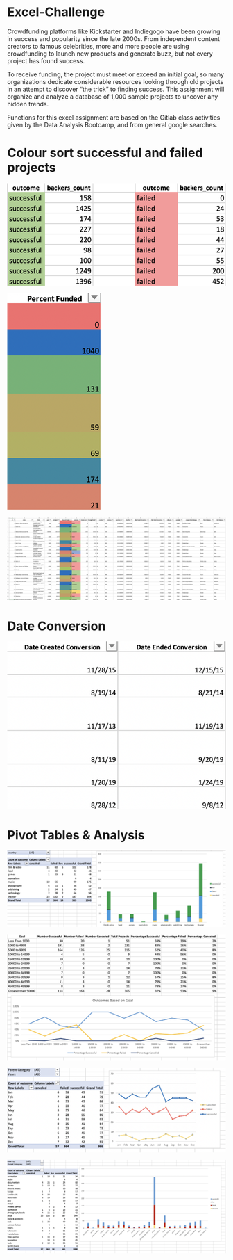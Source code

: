 # Excel-Challenge

Crowdfunding platforms like Kickstarter and Indiegogo have been growing in success and popularity since the late 2000s. From independent content creators to famous celebrities, more and more people are using crowdfunding to launch new products and generate buzz, but not every project has found success.

To receive funding, the project must meet or exceed an initial goal, so many organizations dedicate considerable resources looking through old projects in an attempt to discover “the trick” to finding success. This assignment will organize and analyze a database of 1,000 sample projects to uncover any hidden trends.

Functions for this excel assignment are based on the Gitlab class activities given by the Data Analysis Bootcamp, and from general google searches.

# Colour sort successful and failed projects
![Alt text](Images/backers01.png)

![Alt text](Images/PercentageFundedFormat.PNG)

![Alt text](Images/FullTable.PNG)

# Date Conversion
![Alt text](Images/DateConversion.PNG)



# Pivot Tables & Analysis

![Alt text](Images/CategoryStats.PNG)



![Alt text](Images/GoalOutcomes.PNG)

![Alt text](Images/LaunchDateOutcomes.PNG)



![Alt text](Images/SubcategoryStats.PNG)
